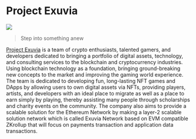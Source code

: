 # Project Exuvia

![](.gitbook/assets/272865184\_359753502681860\_4503424868184790023\_n.png)

> Step into something anew

[Project Exuvia](https://exuvia.network) is a team of crypto enthusiasts, talented gamers, and developers dedicated to bringing a portfolio of digital assets, technology, and consulting services to the blockchain and cryptocurrency industries. Using blockchain technology as a foundation, bringing ground-breaking new concepts to the market and improving the gaming world experience. The team is dedicated to developing fun, long-lasting NFT games and DApps by allowing users to own digital assets via NFTs, providing players, artists, and developers with an ideal place to migrate as well as a place to earn simply by playing, thereby assisting many people through scholarships and charity events on the community. The company also aims to provide a scalable solution for the Ethereum Network by making a layer-2 scalable solution network which is called Exuvia Network based on EVM compatible ZKrollup that will focus on payments transaction and application data transactions.

